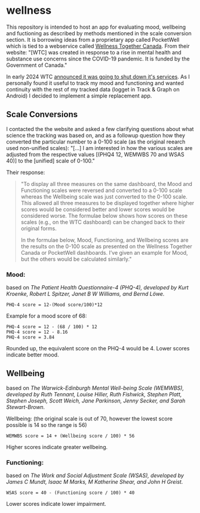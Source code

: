 # wellness

This repository is intended to host an app for evaluating mood, wellbeing and fuctioning as described by methods mentioned in the scale conversion section. It is borrowing ideas from a proprietary app called PocketWell which is tied to a webservice called [Wellness Together Canada](https://www.wellnesstogether.ca/en-ca/). From their website: "[WTC] was created in response to a rise in mental health and substance use concerns since the COVID-19 pandemic. It is funded by the Government of Canada."

In early 2024 WTC [announced it was going to shut down it's services](https://www.wellnesstogether.ca/en-ca/wtc-closure-information). As I personally found it useful to track my mood and functioning and wanted continuity with the rest of my tracked data (logget in Track & Graph on Android) I decided to implement a simple replacement app.

## Scale Conversions

I contacted the the website and asked a few clarifying questions about what science the tracking was based on, and as a followup question how they converted the particular number to a 0-100 scale (as the original reearch used non-unified scales): "[...] I am interested in how the various scales are adjusted from the respective values [(PHQ4 12, WEMWBS 70 and WSAS 40)] to the [unified] scale of 0-100."

Their response:

> "To display all three measures on the same dashboard, the Mood and Functioning scales were reversed and converted to a 0-100 scale whereas the Wellbeing scale was just converted to the 0-100 scale. This allowed all three measures to be displayed together where higher scores would be considered better and lower scores would be considered worse. The formulae below shows how scores on these scales (e.g., on the WTC dashboard) can be changed back to their original forms.
> 
> In the formulae below, Mood, Functioning, and Wellbeing scores are the results on the 0-100 scale as presented on the Wellness Together Canada or PocketWell dashboards. I’ve given an example for Mood, but the others would be calculated similarly."

### Mood:

based on *The Patient Health Questionnaire-4 (PHQ-4), developed by Kurt Kroenke, Robert L Spitzer, Janet B W Williams, and Bernd Löwe.*

    PHQ-4 score = 12-(Mood score/100)*12

Example for a mood score of 68:

    PHQ-4 score = 12 - (68 / 100) * 12
    PHQ-4 score = 12 - 8.16
    PHQ-4 score = 3.84

Rounded up, the equivalent score on the PHQ-4 would be 4.
Lower scores indicate better mood.

## Wellbeing

based on *The Warwick-Edinburgh Mental Well-being Scale (WEMWBS), developed by Ruth Tennant, Louise Hiller, Ruth Fishwick, Stephen Platt, Stephen Joseph, Scott Weich, Jane Parkinson, Jenny Secker, and Sarah Stewart-Brown.*

Wellbeing: (the original scale is out of 70, however the lowest score possible is 14 so the range is 56)

    WEMWBS score = 14 + (Wellbeing score / 100) * 56

Higher scores indicate greater wellbeing.

### Functioning:

based on *The Work and Social Adjustment Scale (WSAS), developed by James C Mundt, Isaac M Marks, M Katherine Shear, and John H Greist.*

    WSAS score = 40 - (Functioning score / 100) * 40

Lower scores indicate lower impairment.
